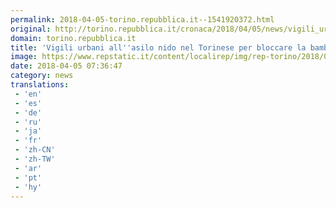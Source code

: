 ```yaml
---
permalink: 2018-04-05-torino.repubblica.it--1541920372.html
original: http://torino.repubblica.it/cronaca/2018/04/05/news/vigili_urbani_all_asilo_nido_per_la_bimba_no_vax_vostra_figlia_deve_stare_fuori_-193017318/?rss
domain: torino.repubblica.it
title: 'Vigili urbani all''asilo nido nel Torinese per bloccare la bambina No Vax: "Vostra figlia deve stare fuori"'
image: https://www.repstatic.it/content/localirep/img/rep-torino/2018/04/05/072507308-a122f7ce-be8c-49f4-89d0-1d278daecc46.jpg
date: 2018-04-05 07:36:47
category: news
translations: 
 - 'en'
 - 'es'
 - 'de'
 - 'ru'
 - 'ja'
 - 'fr'
 - 'zh-CN'
 - 'zh-TW'
 - 'ar'
 - 'pt'
 - 'hy'
---
```


